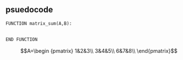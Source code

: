 ## psuedocode 

```python
FUNCTION matrix_sum(A,B):


END FUNCTION
```
$$A=\begin {pmatrix}
     1&2&3\\
     3&4&5\\
     6&7&8\\
     \end{pmatrix}$$
